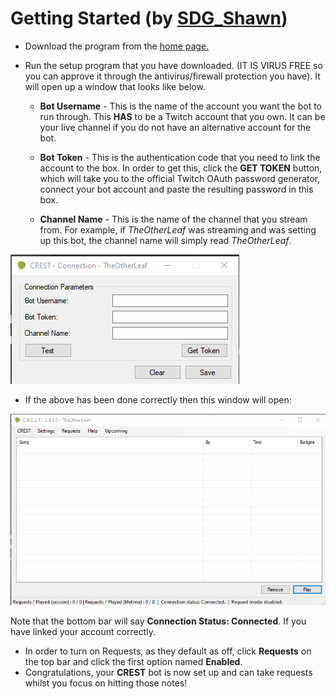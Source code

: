 # Getting Started (by [SDG_Shawn](https://twitch.tv/sdg_shawn))

- Download the program from the [home page.](https://crest.whaskell.pw/)

- Run the setup program that you have downloaded. (IT IS VIRUS FREE so you can approve it through the antivirus/firewall protection you have). It will open up a window that looks like below.

  - **Bot Username** - This is the name of the account you want the bot to run through. This **HAS** to be a Twitch account that you own. It can be your live channel if you do not have an alternative account for the bot.

  - **Bot Token** - This is the authentication code that you need to link the account to the box. In order to get this, click the **GET TOKEN** button, which will take you to the official Twitch OAuth password generator, connect your bot account and paste the resulting password in this box.

  - **Channel Name** - This is the name of the channel that you stream from. For example, if *TheOtherLeaf* was streaming and was setting up this bot, the channel name will simply read *TheOtherLeaf*.

![Connection Settings](../images/connection.png)

- If the above has been done correctly then this window will open:

![Connection Settings](../images/mainwindow.png)

Note that the bottom bar will say **Connection Status: Connected**. If you have linked your account correctly.

- In order to turn on Requests, as they default as off, click **Requests** on the top bar and click the first option named **Enabled**.
- Congratulations, your **CREST** bot is now set up and can take requests whilst you focus on hitting those notes!
